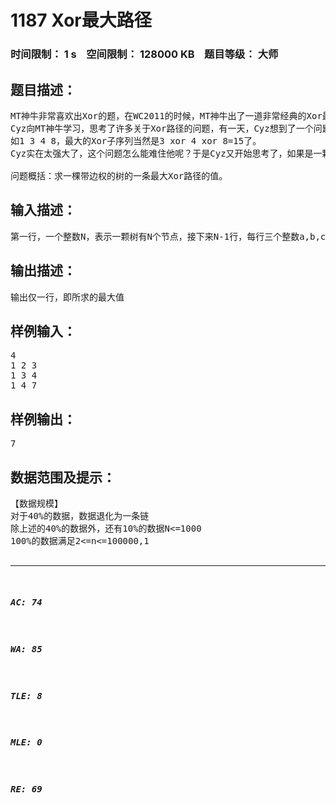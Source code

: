 # 1187 Xor最大路径   
### 时间限制： 1 s&nbsp;&nbsp;&nbsp;&nbsp;空间限制： 128000 KB&nbsp;&nbsp;&nbsp;&nbsp;题目等级： 大师  
## 题目描述：  

<pre>
MT神牛非常喜欢出Xor的题，在WC2011的时候，MT神牛出了一道非常经典的Xor最大路径题。
Cyz向MT神牛学习，思考了许多关于Xor路径的问题，有一天，Cyz想到了一个问题，给出一个序列，求这个序列的连续子序列的Xor值最大。
如1 3 4 8，最大的Xor子序列当然是3 xor 4 xor 8=15了。
Cyz实在太强大了，这个问题怎么能难住他呢？于是Cyz又开始思考了，如果是一颗树呢，如何求出这棵带边权的树的一条最大Xor路径呢？但是谁都知道Cyz实在太强大了，马上想到了解决这个问题的高效算法，但是Cyz总是不愿去机房写代码，于是他把这个easy的问题，交给了你，希望你能尽快帮他写完代码。
 
问题概括：求一棵带边权的树的一条最大Xor路径的值。
</pre>
  
  
## 输入描述：  

<pre>
第一行，一个整数N，表示一颗树有N个节点，接下来N-1行，每行三个整数a,b,c表示节点a和节点b之间有条权值为c的边
</pre>
  
  
## 输出描述：  

<pre>
输出仅一行，即所求的最大值
</pre>
  
  
## 样例输入：  

<pre>
4
1 2 3
1 3 4
1 4 7
</pre>
  
  
## 样例输出：  

<pre>
7
</pre>
  
  
## 数据范围及提示：  

<pre>
【数据规模】
对于40%的数据，数据退化为一条链
除上述的40%的数据外，还有10%的数据N<=1000
100%的数据满足2<=n<=100000,1<a,b<=N,C<=2^31-1
</pre>
  
  
***  

##### AC: 74  
##### WA: 85  
##### TLE: 8  
##### MLE: 0  
##### RE: 69  
